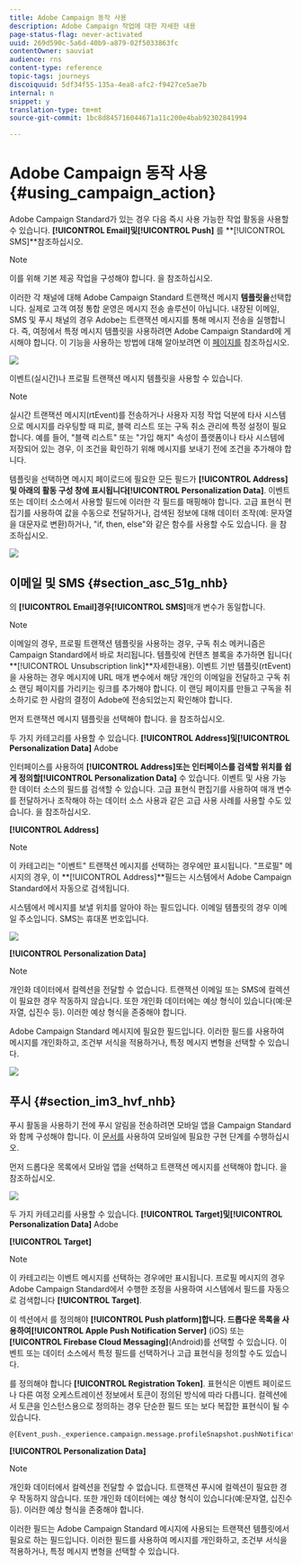 ```yaml
---
title: Adobe Campaign 동작 사용
description: Adobe Campaign 작업에 대한 자세한 내용
page-status-flag: never-activated
uuid: 269d590c-5a6d-40b9-a879-02f5033863fc
contentOwner: sauviat
audience: rns
content-type: reference
topic-tags: journeys
discoiquuid: 5df34f55-135a-4ea8-afc2-f9427ce5ae7b
internal: n
snippet: y
translation-type: tm+mt
source-git-commit: 1bc8d845716044671a11c200e4bab92302841994

---
```



# Adobe Campaign 동작 사용 {#using_campaign_action}

Adobe Campaign Standard가 있는 경우 다음 즉시 사용 가능한 작업 활동을 사용할 수 있습니다. **[!UICONTROL Email]**및**[!UICONTROL Push]** 를 **[!UICONTROL SMS]**참조하십시오.

>[!NOTE]
>
>이를 위해 기본 제공 작업을 구성해야 합니다. 을 [](../action/working-with-adobe-campaign.md)참조하십시오.

이러한 각 채널에 대해 Adobe Campaign Standard 트랜잭션 메시지 **템플릿을**&#x200B;선택합니다. 실제로 고객 여정 통합 운영은 메시지 전송 솔루션이 아닙니다. 내장된 이메일, SMS 및 푸시 채널의 경우 Adobe는 트랜잭션 메시지를 통해 메시지 전송을 실행합니다. 즉, 여정에서 특정 메시지 템플릿을 사용하려면 Adobe Campaign Standard에 게시해야 합니다. 이 기능을 사용하는 방법에 대해 알아보려면 이 [페이지를](https://docs.adobe.com/content/help/en/campaign-standard/using/communication-channels/transactional-messaging/about-transactional-messaging.html) 참조하십시오.

![](../assets/journey59.png)

이벤트(실시간)나 프로필 트랜잭션 메시지 템플릿을 사용할 수 있습니다.

>[!NOTE]
>
>실시간 트랜잭션 메시지(rtEvent)를 전송하거나 사용자 지정 작업 덕분에 타사 시스템으로 메시지를 라우팅할 때 피로, 블랙 리스트 또는 구독 취소 관리에 특정 설정이 필요합니다. 예를 들어, &quot;블랙 리스트&quot; 또는 &quot;가입 해지&quot; 속성이 플랫폼이나 타사 시스템에 저장되어 있는 경우, 이 조건을 확인하기 위해 메시지를 보내기 전에 조건을 추가해야 합니다.

템플릿을 선택하면 메시지 페이로드에 필요한 모든 필드가 **[!UICONTROL Address]**및 아래의 활동 구성 창에 표시됩니다**[!UICONTROL Personalization Data]**. 이벤트 또는 데이터 소스에서 사용할 필드에 이러한 각 필드를 매핑해야 합니다. 고급 표현식 편집기를 사용하여 값을 수동으로 전달하거나, 검색된 정보에 대해 데이터 조작(예: 문자열을 대문자로 변환)하거나, &quot;if, then, else&quot;와 같은 함수를 사용할 수도 있습니다. 을 [](../expression/expressionadvanced.md)참조하십시오.

![](../assets/journey60.png)

## 이메일 및 SMS {#section_asc_51g_nhb}

의 **[!UICONTROL Email]**경우**[!UICONTROL SMS]**&#x200B;매개 변수가 동일합니다.

>[!NOTE]
>
>이메일의 경우, 프로필 트랜잭션 템플릿을 사용하는 경우, 구독 취소 메커니즘은 Campaign Standard에서 바로 처리됩니다. 템플릿에 컨텐츠 블록을 추가하면 됩니다( **[!UICONTROL Unsubscription link]**자세한[](https://docs.adobe.com/content/help/en/campaign-standard/using/communication-channels/transactional-messaging/about-transactional-messaging.html)내용). 이벤트 기반 템플릿(rtEvent)을 사용하는 경우 메시지에 URL 매개 변수에서 해당 개인의 이메일을 전달하고 구독 취소 랜딩 페이지를 가리키는 링크를 추가해야 합니다. 이 랜딩 페이지를 만들고 구독을 취소하기로 한 사람의 결정이 Adobe에 전송되었는지 확인해야 합니다.

먼저 트랜잭션 메시지 템플릿을 선택해야 합니다. 을 [](../building-journeys/about-action-activities.md)참조하십시오.

두 가지 카테고리를 사용할 수 있습니다. **[!UICONTROL Address]**및**[!UICONTROL Personalization Data]** Adobe

인터페이스를 사용하여 **[!UICONTROL Address]**또는 인터페이스를 검색할 위치를 쉽게 정의할**[!UICONTROL Personalization Data]** 수 있습니다. 이벤트 및 사용 가능한 데이터 소스의 필드를 검색할 수 있습니다. 고급 표현식 편집기를 사용하여 매개 변수를 전달하거나 조작해야 하는 데이터 소스 사용과 같은 고급 사용 사례를 사용할 수도 있습니다. 을 [](../expression/expressionadvanced.md)참조하십시오.

**[!UICONTROL Address]**

>[!NOTE]
>
>이 카테고리는 &quot;이벤트&quot; 트랜잭션 메시지를 선택하는 경우에만 표시됩니다. &quot;프로필&quot; 메시지의 경우, 이 **[!UICONTROL Address]**필드는 시스템에서 Adobe Campaign Standard에서 자동으로 검색됩니다.

시스템에서 메시지를 보낼 위치를 알아야 하는 필드입니다. 이메일 템플릿의 경우 이메일 주소입니다. SMS는 휴대폰 번호입니다.

![](../assets/journey61.png)

**[!UICONTROL Personalization Data]**

>[!NOTE]
>
>개인화 데이터에서 컬렉션을 전달할 수 없습니다. 트랜잭션 이메일 또는 SMS에 컬렉션이 필요한 경우 작동하지 않습니다. 또한 개인화 데이터에는 예상 형식이 있습니다(예:문자열, 십진수 등). 이러한 예상 형식을 존중해야 합니다.

Adobe Campaign Standard 메시지에 필요한 필드입니다. 이러한 필드를 사용하여 메시지를 개인화하고, 조건부 서식을 적용하거나, 특정 메시지 변형을 선택할 수 있습니다.

![](../assets/journey62.png)

## 푸시 {#section_im3_hvf_nhb}

푸시 활동을 사용하기 전에 푸시 알림을 전송하려면 모바일 앱을 Campaign Standard와 함께 구성해야 합니다. 이 [문서를](https://helpx.adobe.com/campaign/kb/integrate-mobile-sdk.html) 사용하여 모바일에 필요한 구현 단계를 수행하십시오.

먼저 드롭다운 목록에서 모바일 앱을 선택하고 트랜잭션 메시지를 선택해야 합니다. 을 [](../building-journeys/about-action-activities.md)참조하십시오.

![](../assets/journey62bis.png)

두 가지 카테고리를 사용할 수 있습니다. **[!UICONTROL Target]**및**[!UICONTROL Personalization Data]** Adobe

**[!UICONTROL Target]**

>[!NOTE]
>
>이 카테고리는 이벤트 메시지를 선택하는 경우에만 표시됩니다. 프로필 메시지의 경우 Adobe Campaign Standard에서 수행한 조정을 사용하여 시스템에서 필드를 자동으로 검색합니다 **[!UICONTROL Target]**.

이 섹션에서 를 정의해야 **[!UICONTROL Push platform]**합니다. 드롭다운 목록을 사용하여**[!UICONTROL Apple Push Notification Server]** (iOS) 또는 **[!UICONTROL Firebase Cloud Messaging]**(Android)를 선택할 수 있습니다. 이벤트 또는 데이터 소스에서 특정 필드를 선택하거나 고급 표현식을 정의할 수도 있습니다.

를 정의해야 합니다 **[!UICONTROL Registration Token]**. 표현식은 이벤트 페이로드나 다른 여정 오케스트레이션 정보에서 토큰이 정의된 방식에 따라 다릅니다. 컬렉션에서 토큰을 인스턴스용으로 정의하는 경우 단순한 필드 또는 보다 복잡한 표현식이 될 수 있습니다.

```
@{Event_push._experience.campaign.message.profileSnapshot.pushNotificationTokens.first().token}
```

**[!UICONTROL Personalization Data]**

>[!NOTE]
>
>개인화 데이터에서 컬렉션을 전달할 수 없습니다. 트랜잭션 푸시에 컬렉션이 필요한 경우 작동하지 않습니다. 또한 개인화 데이터에는 예상 형식이 있습니다(예:문자열, 십진수 등). 이러한 예상 형식을 존중해야 합니다.

이러한 필드는 Adobe Campaign Standard 메시지에 사용되는 트랜잭션 템플릿에서 필요로 하는 필드입니다. 이러한 필드를 사용하여 메시지를 개인화하고, 조건부 서식을 적용하거나, 특정 메시지 변형을 선택할 수 있습니다.
